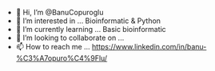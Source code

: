 - 👋 Hi, I’m @BanuCopuroglu
- 👀 I’m interested in ... Bioinformatic & Python
- 🌱 I’m currently learning ... Basic bioinformatic 
- 💞️ I’m looking to collaborate on ...
- 📫 How to reach me ... https://www.linkedin.com/in/banu-%C3%A7opuro%C4%9Flu/

<!---
BanuCopuroglu/BanuCopuroglu is a ✨ special ✨ repository because its `README.md` (this file) appears on your GitHub profile.
You can click the Preview link to take a look at your changes.
--->
